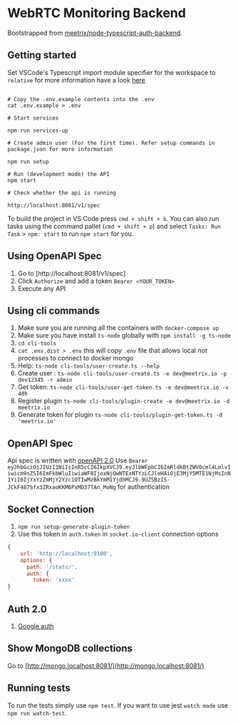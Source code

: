 # WebRTC Monitoring Backend

Bootstrapped from [meetrix/node-typescript-auth-backend](https://gitlab.com/meetrix/general/project-templates/node-typescript-auth-backend).

## Getting started

Set VSCode's Typescript import module specifier for the workspace to `relative` for more information have a look [here](#import-path-quirks)

```shell

# Copy the .env.example contents into the .env
cat .env.example > .env

# Start services

npm run services-up

# Create admin user (For the first time). Refer setup commands in package.json for more information

npm run setup

# Run (development mode) the API
npm start

# Check whether the api is running

http://localhost:8081/v1/spec
```

To build the project in VS Code press `cmd + shift + b`. You can also run tasks using the command pallet (`cmd + shift + p`) and select `Tasks: Run Task` > `npm: start` to run `npm start` for you.

## Using OpenAPI Spec

1. Go to [http://localhost:8081/v1/spec]
2. Click `Authorize` and add a token `Bearer <YOUR_TOKEN>`
3. Execute any API

## Using cli commands

1. Make sure you are running all the containers with `docker-compose up`
2. Make sure you have install `ts-node` globally with `npm install -g ts-node`
3. `cd cli-tools`
4. `cat .env.dist > .env` this will copy `.env` file that allows local not processes to connect to docker mongo
5. Help: `ts-node cli-tools/user-create.ts --help`
6. Create user : `ts-node cli-tools/user-create.ts -e dev@meetrix.io -p dev12345 -r admin`
7. Get token: `ts-node cli-tools/user-get-token.ts -e dev@meetrix.io -v 48h`
8. Register plugin `ts-node cli-tools/plugin-create -e dev@meetrix.io -d meetrix.io`
9. Generate token for plugin `ts-node cli-tools/plugin-get-token.ts -d 'meetrix.io'`

## OpenAPI Spec

Api spec is written with [openAPI 2.0](https://editor.swagger.io)
Use `Bearer eyJhbGciOiJIUzI1NiIsInR5cCI6IkpXVCJ9.eyJlbWFpbCI6ImRldkBtZWV0cml4LmlvIiwicm9sZSI6ImFkbWluIiwiaWF0IjoxNjQwNTExNTYzLCJleHAiOjE3MjY5MTE1NjMsInN1YiI6IjYxYzZmMjY2Yzc1OTIwMzBkYmM1YjdhMCJ9.9UZSBzIS-JCkF487Sfx3ZRxaoKKM6PxMD37TAn_MoNg` for authentication

## Socket Connection

1. `npm run setup-generate-plugin-token`
2. Use this token in `auth.token` in `socket.io-client` connection options

```js
{
    url: 'http://localhost:9100',
    options: {
      path: '/stats/',
      auth: {
        token: 'xxxx'
}        
```

## Auth 2.0

1. [Google auth](https://developers.google.com/identity/sign-in/web/sign-in)

## Show MongoDB collections

Go to [http://mongo.localhost:8081/](http://mongo.localhost:8081/)

## Running tests

To run the tests simply use `npm test`. If you want to use jest `watch mode` use `npm run watch-test`.

